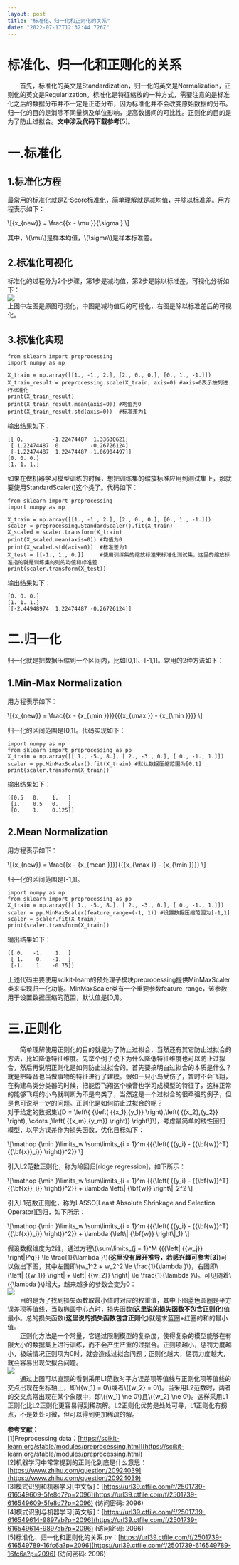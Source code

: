 ```yaml
---
layout: post
title: "标准化、归一化和正则化的关系"
date: "2022-07-17T12:32:44.726Z"
---
```

标准化、归一化和正则化的关系
==============

  首先，标准化的英文是Standardization，归一化的英文是Normalization，正则化的英文是Regularization。标准化是特征缩放的一种方式，需要注意的是标准化之后的数据分布并不一定是正态分布，因为标准化并不会改变原始数据的分布。归一化的目的是消除不同量纲及单位影响，提高数据间的可比性。正则化的目的是为了防止过拟合。**文中涉及代码下载参考**\[5\]。

一.标准化
=====

1.标准化方程
-------

最常用的标准化就是Z-Score标准化，简单理解就是减均值，并除以标准差。用方程表示如下：

\\\[{x\_{new}} = \\frac{{x - \\mu }}{\\sigma } \\\]

其中，\\(\\mu\\)是样本均值，\\(\\sigma\\)是样本标准差。

2.标准化可视化
--------

标准化的过程分为2个步骤，第1步是减均值，第2步是除以标准差。可视化分析如下：  
![](https://files.mdnice.com/user/26218/a381ff50-297f-486b-8514-9b85671a356a.png)  
上图中左图是原图可视化，中图是减均值后的可视化，右图是除以标准差后的可视化。

3.标准化实现
-------

    from sklearn import preprocessing
    import numpy as np
    
    X_train = np.array([[1., -1., 2.], [2., 0., 0.], [0., 1., -1.]])
    X_train_result = preprocessing.scale(X_train, axis=0) #axis=0表示按列进行标准化
    print(X_train_result)
    print(X_train_result.mean(axis=0)) #均值为0
    print(X_train_result.std(axis=0))  #标准差为1
    

输出结果如下：

    [[ 0.         -1.22474487  1.33630621]
     [ 1.22474487  0.         -0.26726124]
     [-1.22474487  1.22474487 -1.06904497]]
    [0. 0. 0.]
    [1. 1. 1.]
    

如果在做机器学习模型训练的时候，想把训练集的缩放标准应用到测试集上，那就要使用StandardScaler()这个类了。代码如下：

    from sklearn import preprocessing
    import numpy as np
    
    X_train = np.array([[1., -1., 2.], [2., 0., 0.], [0., 1., -1.]])
    scaler = preprocessing.StandardScaler().fit(X_train)
    X_scaled = scaler.transform(X_train)
    print(X_scaled.mean(axis=0)) #均值为0
    print(X_scaled.std(axis=0))  #标准差为1
    X_test = [[-1., 1., 0.]]     #使用训练集的缩放标准来标准化测试集，这里的缩放标准指的就是训练集的列的均值和标准差
    print(scaler.transform(X_test))
    

输出结果如下：

    [0. 0. 0.]
    [1. 1. 1.]
    [[-2.44948974  1.22474487 -0.26726124]]
    

二.归一化
=====

归一化就是把数据压缩到一个区间内，比如\[0,1\]、\[-1,1\]。常用的2种方法如下：

1.Min-Max Normalization
-----------------------

用方程表示如下：

\\\[{x\_{new}} = \\frac{{x - {x\_{\\min }}}}{{{x\_{\\max }} - {x\_{\\min }}}} \\\]

归一化的区间范围是\[0,1\]。代码实现如下：

    import numpy as np
    from sklearn import preprocessing as pp
    X_train = np.array([[ 1., -5., 8.], [ 2., -3., 0.], [ 0., -1., 1.]])
    scaler = pp.MinMaxScaler().fit(X_train) #默认数据压缩范围为[0,1]
    print(scaler.transform(X_train))
    

输出结果如下：

    [[0.5   0.    1.   ]
     [1.    0.5   0.   ]
     [0.    1.    0.125]]
    

2.Mean Normalization
--------------------

用方程表示如下：

\\\[{x\_{new}} = \\frac{{x - {x\_{mean }}}}{{{x\_{\\max }} - {x\_{\\min }}}} \\\]

归一化的区间范围是\[-1,1\]。

    import numpy as np
    from sklearn import preprocessing as pp
    X_train = np.array([[ 1., -5., 8.], [ 2., -3., 0.], [ 0., -1., 1.]])
    scaler = pp.MinMaxScaler(feature_range=(-1, 1)) #设置数据压缩范围为[-1,1]
    scaler = scaler.fit(X_train)
    print(scaler.transform(X_train))
    

输出结果如下：

    [[ 0.   -1.    1.  ]
     [ 1.    0.   -1.  ]
     [-1.    1.   -0.75]]
    

上述代码主要使用scikit-learn的预处理子模块preprocessing提供MinMaxScaler类来实现归一化功能。MinMaxScaler类有一个重要参数feature\_range，该参数用于设置数据压缩的范围，默认值是\[0,1\]。

三.正则化
=====

  简单理解使用正则化的目的就是为了防止过拟合，当然还有其它防止过拟合的方法，比如降低特征维度。先举个例子说下为什么降低特征维度也可以防止过拟合，然后再说明正则化是如何防止过拟合的。首先要搞明白过拟合的本质是什么？就是把噪音也当做事物的特征进行了建模。假如一只小鸟受伤了，暂时不会飞翔，在构建鸟类分类器的时候，把能否飞翔这个噪音也学习成模型的特征了，这样正常的能够飞翔的小鸟就判断为不是鸟类了，当然这是一个过拟合的很牵强的例子，但是也可说明一定的问题。正则化是如何防止过拟合的呢？  
对于给定的数据集\\(D = \\left\\{ {\\left( {{x\_1},{y\_1}} \\right),\\left( {{x\_2},{y\_2}} \\right), \\cdots ,\\left( {{x\_m},{y\_m}} \\right)} \\right\\}\\)，考虑最简单的线性回归模型，以平方误差作为损失函数，优化目标如下：

\\\[\\mathop {\\min }\\limits\_w \\sum\\limits\_{i = 1}^m {{{\\left( {{y\_i} - {{\\bf{w}}^T}{{\\bf{x}}\_i}} \\right)}^2}} \\\]

引入L2范数正则化，称为岭回归\[ridge regression\]，如下所示：

\\\[\\mathop {\\min }\\limits\_w \\sum\\limits\_{i = 1}^m {{{\\left( {{y\_i} - {{\\bf{w}}^T}{{\\bf{x}}\_i}} \\right)}^2}} + \\lambda \\left\\| {\\bf{w}} \\right\\|\_2^2 \\\]

引入L1范数正则化，称为LASSO\[Least Absolute Shrinkage and Selection Operator\]回归，如下所示：

\\\[\\mathop {\\min }\\limits\_w \\sum\\limits\_{i = 1}^m {{{\\left( {{y\_i} - {{\\bf{w}}^T}{{\\bf{x}}\_i}} \\right)}^2}} + \\lambda {\\left\\| {\\bf{w}} \\right\\|\_1} \\\]

假设数据维度为2维，通过方程\\(\\sum\\limits\_{j = 1}^M {{{\\left| {{w\_j}} \\right|}^q}} \\le \\frac{1}{\\lambda }\\)(**这里没有展开推导，若感兴趣可参考\[3\]**)可以做出下图，其中左图即\\(w\_1^2 + w\_2^2 \\le \\frac{1}{\\lambda }\\)，右图即\\(\\left| {{w\_1}} \\right| + \\left| {{w\_2}} \\right| \\le \\frac{1}{\\lambda }\\)。可见随着\\({\\lambda }\\)增大，越来越多的参数会变为0：  
![](https://files.mdnice.com/user/26218/001f43bc-0428-452c-ba10-f7b9641bf8fa.png)  
  目的是为了找到损失函数取最小值时对应的权重值，其中下图蓝色圆圈是平方误差项等值线，当取椭圆中心点时，损失函数(**这里说的损失函数不包含正则化**)值最小。总的损失函数(**这里说的损失函数包含正则化**)就是求蓝圈+红圈的和的最小值。  
  正则化方法是一个常量，它通过限制模型的复杂度，使得复杂的模型能够在有限大小的数据集上进行训练，而不会产生严重的过拟合。正则项越小，惩罚力度越小，极端情况正则项为0时，就会造成过拟合问题；正则化越大，惩罚力度越大，就会容易出现欠拟合问题。  
![](https://files.mdnice.com/user/26218/9abecbbc-8eab-41cf-98f8-862cdf596b2c.png)  
  通过上图可以直观的看到采用L1范数时平方误差项等值线与正则化项等值线的交点出现在坐标轴上，即\\({w\_1} = 0\\)或者\\({w\_2} = 0\\)。当采用L2范数时，两者的交叉点常出现在某个象限中，即\\({w\_1} \\ne 0\\)且\\({w\_2} \\ne 0\\)。这样采用L1正则化比L2正则化更容易得到稀疏解。L2正则化优势是处处可导，L1正则化有拐点，不是处处可微，但可以得到更加稀疏的解。

**参考文献：**  
\[1\]Preprocessing data：[https://scikit-learn.org/stable/modules/preprocessing.html](https://scikit-learn.org/stable/modules/preprocessing.html)  
\[2\]机器学习中常常提到的正则化到底是什么意思：[https://www.zhihu.com/question/20924039](https://www.zhihu.com/question/20924039)  
\[3\]模式识别和机器学习\[中文版\]：[https://url39.ctfile.com/f/2501739-616549609-5fe8d7?p=2096](https://url39.ctfile.com/f/2501739-616549609-5fe8d7?p=2096) (访问密码: 2096)  
\[4\]模式识别与机器学习\[英文版\]：[https://url39.ctfile.com/f/2501739-616549614-9897ab?p=2096](https://url39.ctfile.com/f/2501739-616549614-9897ab?p=2096) (访问密码: 2096)  
\[5\]标准化、归一化和正则化的关系.py：[https://url39.ctfile.com/f/2501739-616549789-16fc6a?p=2096](https://url39.ctfile.com/f/2501739-616549789-16fc6a?p=2096) (访问密码: 2096)